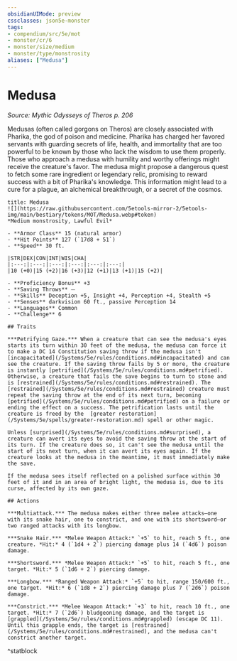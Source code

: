 ```yaml
---
obsidianUIMode: preview
cssclasses: json5e-monster
tags:
- compendium/src/5e/mot
- monster/cr/6
- monster/size/medium
- monster/type/monstrosity
aliases: ["Medusa"]
---
```

# Medusa
*Source: Mythic Odysseys of Theros p. 206*  

Medusas (often called gorgons on Theros) are closely associated with Pharika, the god of poison and medicine. Pharika has charged her favored servants with guarding secrets of life, health, and immortality that are too powerful to be known by those who lack the wisdom to use them properly. Those who approach a medusa with humility and worthy offerings might receive the creature's favor. The medusa might propose a dangerous quest to fetch some rare ingredient or legendary relic, promising to reward success with a bit of Pharika's knowledge. This information might lead to a cure for a plague, an alchemical breakthrough, or a secret of the cosmos.

```ad-statblock
title: Medusa
![](https://raw.githubusercontent.com/5etools-mirror-2/5etools-img/main/bestiary/tokens/MOT/Medusa.webp#token)
*Medium monstrosity, Lawful Evil*

- **Armor Class** 15 (natural armor)
- **Hit Points** 127 (`17d8 + 51`)
- **Speed** 30 ft.

|STR|DEX|CON|INT|WIS|CHA|
|:---:|:---:|:---:|:---:|:---:|:---:|
|10 (+0)|15 (+2)|16 (+3)|12 (+1)|13 (+1)|15 (+2)|

- **Proficiency Bonus** +3
- **Saving Throws** ⏤
- **Skills** Deception +5, Insight +4, Perception +4, Stealth +5
- **Senses** darkvision 60 ft., passive Perception 14
- **Languages** Common
- **Challenge** 6

## Traits

***Petrifying Gaze.*** When a creature that can see the medusa's eyes starts its turn within 30 feet of the medusa, the medusa can force it to make a DC 14 Constitution saving throw if the medusa isn't [incapacitated](/Systems/5e/rules/conditions.md#incapacitated) and can see the creature. If the saving throw fails by 5 or more, the creature is instantly [petrified](/Systems/5e/rules/conditions.md#petrified). Otherwise, a creature that fails the save begins to turn to stone and is [restrained](/Systems/5e/rules/conditions.md#restrained). The [restrained](/Systems/5e/rules/conditions.md#restrained) creature must repeat the saving throw at the end of its next turn, becoming [petrified](/Systems/5e/rules/conditions.md#petrified) on a failure or ending the effect on a success. The petrification lasts until the creature is freed by the  [greater restoration](/Systems/5e/spells/greater-restoration.md) spell or other magic.

Unless [surprised](/Systems/5e/rules/conditions.md#surprised), a creature can avert its eyes to avoid the saving throw at the start of its turn. If the creature does so, it can't see the medusa until the start of its next turn, when it can avert its eyes again. If the creature looks at the medusa in the meantime, it must immediately make the save.

If the medusa sees itself reflected on a polished surface within 30 feet of it and in an area of bright light, the medusa is, due to its curse, affected by its own gaze.

## Actions

***Multiattack.*** The medusa makes either three melee attacks—one with its snake hair, one to constrict, and one with its shortsword—or two ranged attacks with its longbow.

***Snake Hair.*** *Melee Weapon Attack:* `+5` to hit, reach 5 ft., one creature. *Hit:* 4 (`1d4 + 2`) piercing damage plus 14 (`4d6`) poison damage.

***Shortsword.*** *Melee Weapon Attack:* `+5` to hit, reach 5 ft., one target. *Hit:* 5 (`1d6 + 2`) piercing damage.

***Longbow.*** *Ranged Weapon Attack:* `+5` to hit, range 150/600 ft., one target. *Hit:* 6 (`1d8 + 2`) piercing damage plus 7 (`2d6`) poison damage.

***Constrict.*** *Melee Weapon Attack:* `+3` to hit, reach 10 ft., one target. *Hit:* 7 (`2d6`) bludgeoning damage, and the target is [grappled](/Systems/5e/rules/conditions.md#grappled) (escape DC 11). Until this grapple ends, the target is [restrained](/Systems/5e/rules/conditions.md#restrained), and the medusa can't constrict another target.
```
^statblock